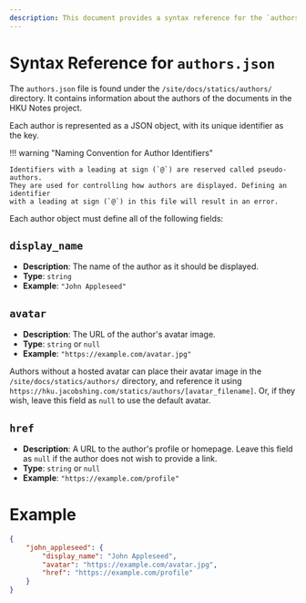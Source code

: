 ```yaml
---
description: This document provides a syntax reference for the `authors.json` file used in the HKU Notes project.
---
```


# Syntax Reference for `authors.json`

The `authors.json` file is found under the `/site/docs/statics/authors/` directory.
It contains information about the authors of the documents in the HKU Notes project.

Each author is represented as a JSON object, with its unique identifier as the key.

!!! warning "Naming Convention for Author Identifiers"

    Identifiers with a leading at sign (`@`) are reserved called pseudo-authors.
    They are used for controlling how authors are displayed. Defining an identifier
    with a leading at sign (`@`) in this file will result in an error.

Each author object must define all of the following fields:

## `display_name`

- **Description**: The name of the author as it should be displayed.
- **Type**: `string`
- **Example**: `"John Appleseed"`

## `avatar`

- **Description**: The URL of the author's avatar image.
- **Type**: `string` or `null`
- **Example**: `"https://example.com/avatar.jpg"`

Authors without a hosted avatar can place their avatar image in the `/site/docs/statics/authors/` directory,
and reference it using `https://hku.jacobshing.com/statics/authors/[avatar_filename]`. Or,
if they wish, leave this field as `null` to use the default avatar.

## `href`

- **Description**: A URL to the author's profile or homepage. Leave this field as `null` if the author does not wish to provide a link.
- **Type**: `string` or `null`
- **Example**: `"https://example.com/profile"`

# Example

```json
{
    "john_appleseed": {
        "display_name": "John Appleseed",
        "avatar": "https://example.com/avatar.jpg",
        "href": "https://example.com/profile"
    }
}
```
